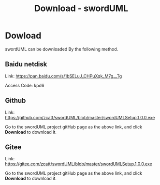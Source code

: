 ﻿---
layout: default
title: Download - swordUML
permalink: /download/
---

# Dowload

swordUML can be downloaded By the following method.

## Baidu netdisk

Link: <https://pan.baidu.com/s/1bSELuJ_CHPuXqk_M7g__Tg>

Access Code: kpd6

## Github

Link: <https://github.com/zcatt/swordUML/blob/master/swordUMLSetup.1.0.0.exe>

Go to the swordUML project gitHub page as the above link, and click **Download** to download it. 

## Gitee

Link: <https://gitee.com/zcatt/swordUML/blob/master/swordUMLSetup.1.0.0.exe>

Go to the swordUML project gitHub page as the above link, and click **Download** to download it. 

